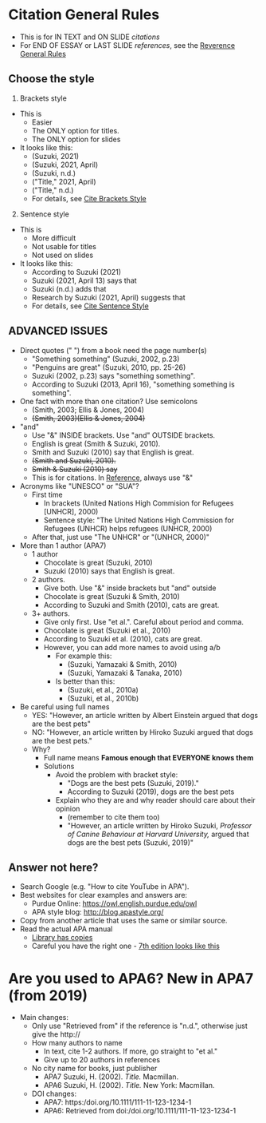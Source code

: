 # Citation General Rules

* This is for IN TEXT and ON SLIDE *citations*
* For END OF ESSAY or LAST SLIDE *references*, see  the [Reverence General Rules](Invention-ReferenceGeneralRules)

## Choose the style
1) Brackets style
* This is 
    * Easier
    * The ONLY option for titles. 
    * The ONLY option for slides
* It looks like this:
    * (Suzuki, 2021) 
    * (Suzuki, 2021, April)  
    * (Suzuki, n.d.)
    * ("Title," 2021, April) 
    * ("Title," n.d.)
    * For details, see [Cite Brackets Style](Invention-CiteBracketsStyle)

2) Sentence style
* This is 
    * More difficult
    * Not usable for titles
    * Not used on slides
* It looks like this: 
    * According to Suzuki (2021)  
    * Suzuki (2021, April 13) says that 
    * Suzuki (n.d.) adds that
    * Research by Suzuki (2021, April) suggests that
    * For details, see [Cite Sentence Style](Invention-CiteSentenceStyle)

## ADVANCED ISSUES
* Direct quotes (" ") from a book need the page number(s)
    * "Something something" (Suzuki, 2002, p.23)
    * "Penguins are great" (Suzuki, 2010, pp. 25-26)
    * Suzuki (2002, p.23) says "something something".
    * According to Suzuki (2013, April 16), "something something is something".
* One fact with more than one citation? Use semicolons
    * (Smith, 2003; Ellis & Jones, 2004)
    * ~~(Smith, 2003)(Ellis & Jones, 2004)~~
* "and"
    * Use "&"  INSIDE brackets. Use "and" OUTSIDE brackets. 
    * English is great (Smith & Suzuki, 2010).
    * Smith and Suzuki (2010) say that English is great.
    * ~~(Smith and Suzuki, 2010).~~
    * ~~Smith & Suzuki (2010) say~~
    * This is for citations. In [Reference](Invention-ReferenceGeneralRules), always use "&"
* Acronyms like "UNESCO" or "SUA"?
    * First time  
        * In brackets (United Nations High Commision for Refugees [UNHCR], 2000)
        * Sentence style: "The United Nations High Commission for Refugees (UNHCR) helps refugees (UNHCR, 2000)
    * After that, just use "The UNHCR" or "(UNHCR, 2000)"
* More than 1 author (APA7)
    * 1 author
        * Chocolate is great (Suzuki, 2010)
        * Suzuki (2010) says that English is great.
    * 2 authors. 
        * Give both. Use "&" inside brackets but "and" outside
        * Chocolate is great (Suzuki & Smith, 2010)
        * According to Suzuki and Smith (2010), cats are great.
    * 3+ authors. 
        * Give only first. Use "et al.". Careful about period and comma. 
        * Chocolate is great (Suzuki et al., 2010)
        * According to Suzuki et al. (2010), cats are great.
        * However, you can add more names to avoid using a/b
            * For example this: 
                * (Suzuki, Yamazaki & Smith, 2010)
                * (Suzuki, Yamazaki & Tanaka, 2010)
            * Is better than this:
                * (Suzuki, et al., 2010a)
                * (Suzuki, et al., 2010b)
* Be careful using full names
    * YES: "However, an article written by Albert Einstein argued that dogs are the best pets"
    * NO: "However, an article written by Hiroko Suzuki argued that dogs are the best pets."
    * Why? 
        * Full name means __Famous enough that EVERYONE knows them__
        * Solutions
            * Avoid the problem with bracket style: 
                * "Dogs are the best pets (Suzuki, 2019)."
                * According to Suzuki (2019), dogs are the best pets
            * Explain who they are and why reader should care about their opinion   
                * (remember to cite them too) 
                * "However, an article written by Hiroko Suzuki, *Professor of Canine Behaviour at Harvard University,*  argued that dogs are the best pets (Suzuki, 2019)"
## Answer not here? 
* Search Google (e.g. "How to cite YouTube in APA").
* Best websites for clear examples and answers are:
    * Purdue Online: https://owl.english.purdue.edu/owl
    * APA style blog: http://blog.apastyle.org/ 
* Copy from another article that uses the same or similar source.
* Read the actual APA manual
    * [Library has copies](https://opac.rikkyo.ac.jp/opac/opac_details/?reqCode=fromlist&lang=0&amode=11&bibid=BB50621412&opkey=B166873801269221&start=1&totalnum=237&listnum=11&place=&list_disp=50&list_sort=0&cmode=0&chk_st=0&check=00000000000000000000000000000000000000000000000000) 
    * Careful you have the right one - [7th edition looks like this](https://apastyle.apa.org/products/publication-manual-7th-edition)



# Are you used to APA6? New in APA7 (from 2019)
* Main changes: 
    * Only use "Retrieved from" if the reference is "n.d.", otherwise just give the http://
    * How many authors to name
        * In text, cite 1-2 authors. If more, go straight to "et al."
        * Give up to 20 authors in references
    * No city name for books, just publisher
        * APA7 Suzuki, H. (2002). *Title.* Macmillan.
        * APA6 Suzuki, H. (2002). *Title.* New York: Macmillan. 
    * DOI changes:
        * APA7: https:/doi.org/10.1111/111-11-123-1234-1
        * APA6: Retrieved from doi:/doi.org/10.1111/111-11-123-1234-1
